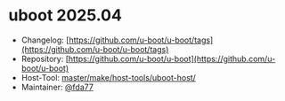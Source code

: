 # uboot 2025.04
  - Changelog: [https://github.com/u-boot/u-boot/tags](https://github.com/u-boot/u-boot/tags)
  - Repository: [https://github.com/u-boot/u-boot](https://github.com/u-boot/u-boot)
  - Host-Tool: [master/make/host-tools/uboot-host/](https://github.com/Freetz-NG/freetz-ng/tree/master/make/host-tools/uboot-host/)
  - Maintainer: [@fda77](https://github.com/fda77)


